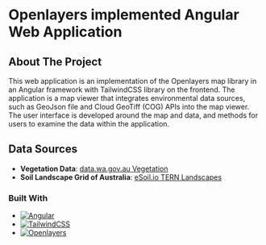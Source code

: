 # Openlayers implemented Angular Web Application

## About The Project

This web application is an implementation of the Openlayers map library in an Angular framework with TailwindCSS library on the frontend. The application is a map viewer that integrates environmental data sources, such as GeoJson file and Cloud GeoTiff (COG) APIs into the map viewer. The user interface is developed around the map and data, and methods for users to examine the data within the application.

## Data Sources

- **Vegetation Data**: [data.wa.gov.au Vegetation](https://catalogue.data.wa.gov.au/dataset/?theme=Environment&tags=Vegetation&access_level=open&res_format=API+ArcGIS+Server+Map+Service&res_format=WMS&res_format=GeoJSON)
- **Soil Landscape Grid of Australia**: [eSoil.io TERN Landscapes](https://esoil.io/TERNLandscapes/Public/Pages/SLGA/)

### Built With

- [![Angular][Angular-badge]][Angular-url]
- [![TailwindCSS][TailwindCSS-badge]][TailwindCSS-url]
- [![Openlayers][Openlayers-badge]][Openlayers-url]

<!-- MARKDOWN LINKS & IMAGES -->
<!-- https://www.markdownguide.org/basic-syntax/#reference-style-links -->

[Angular-badge]: https://img.shields.io/badge/Angular-%23DD0031.svg?style=for-the-badge&logo=angular&logoColor=white
[Angular-url]: https://angular.io
[TailwindCSS-badge]: https://img.shields.io/badge/TailwindCSS-%2338B2AC.svg?style=for-the-badge&logo=tailwind-css&logoColor=white
[TailwindCSS-url]: https://tailwindcss.com
[Openlayers-badge]: https://img.shields.io/badge/Openlayers-%23000000.svg?style=for-the-badge&logo=openlayers&logoColor=white
[Openlayers-url]: https://openlayers.org
